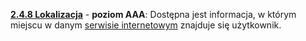 [**2.4.8 Lokalizacja**](https://wcag.lepszyweb.pl/#location) - **poziom AAA**: Dostępna jest informacja, w którym miejscu w danym <a href="#" data-toggle="tooltip" data-original-title="{{site.data.glossary.witryna_internetowa | strip_html | replace: '*', ''}}">serwisie internetowym</a> znajduje się użytkownik.
